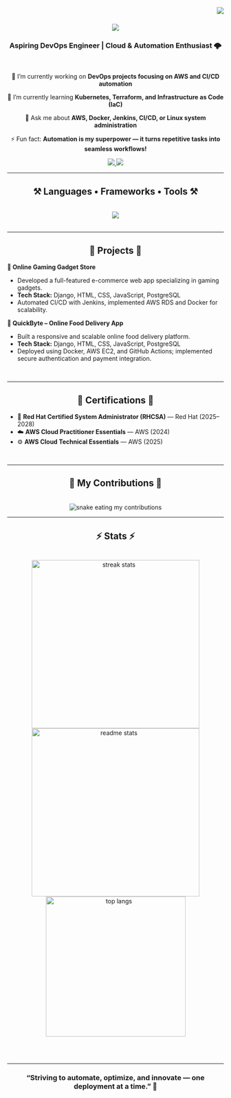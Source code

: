 <img align="right" src="https://visitor-badge.laobi.icu/badge?page_id=nibinjohn29.nibinjohn29" />

<h1 align="center">
    <img src="https://readme-typing-svg.herokuapp.com/?font=Righteous&size=35&center=true&vCenter=true&width=600&height=70&duration=4000&lines=Hi+There!+👋;+I'm+Nibin+John!;" />
</h1>

<h3 align="center">Aspiring DevOps Engineer | Cloud & Automation Enthusiast 🌩️</h3>

<br/>

<div align="center">
 
 🔭 I’m currently working on **DevOps projects focusing on AWS and CI/CD automation**  
 
 🌱 I’m currently learning **Kubernetes, Terraform, and Infrastructure as Code (IaC)**  

 💬 Ask me about **AWS, Docker, Jenkins, CI/CD, or Linux system administration**  

 ⚡ Fun fact: **Automation is my superpower — it turns repetitive tasks into seamless workflows!**

</div>
 
<div align="center"> 
  <a href="https://www.linkedin.com/in/nibin-john29/" target="_blank">
    <img src="https://img.shields.io/badge/LinkedIn-0077B5?style=for-the-badge&logo=linkedin&logoColor=white" />
  </a>
  <a href="https://github.com/nibinjohn29" target="_blank">
     <img src="https://img.shields.io/badge/GitHub-171515?style=for-the-badge&logo=github&logoColor=white" />
  </a>
</div>

<hr/>

<h2 align="center">⚒️ Languages • Frameworks • Tools ⚒️</h2>
<br/>
<div align="center">
    <img src="https://skillicons.dev/icons?i=python,bash,linux,aws,azure,django,docker,ansible,jenkins,postgresql,mysql,git,github,html,css,js,react,vscode,nginx" />
</div>

<br/>
<hr/>

<h2 align="center">🚀 Projects 🚀</h2>

**🛒 Online Gaming Gadget Store**  
- Developed a full-featured e-commerce web app specializing in gaming gadgets.  
- **Tech Stack:** Django, HTML, CSS, JavaScript, PostgreSQL  
- Automated CI/CD with Jenkins, implemented AWS RDS and Docker for scalability.

**🍔 QuickByte – Online Food Delivery App**  
- Built a responsive and scalable online food delivery platform.  
- **Tech Stack:** Django, HTML, CSS, JavaScript, PostgreSQL  
- Deployed using Docker, AWS EC2, and GitHub Actions; implemented secure authentication and payment integration.

<br/>
<hr/>

<h2 align="center">📜 Certifications 📜</h2>

- 🧠 **Red Hat Certified System Administrator (RHCSA)** — Red Hat (2025–2028)  
- ☁️ **AWS Cloud Practitioner Essentials** — AWS (2024)  
- ⚙️ **AWS Cloud Technical Essentials** — AWS (2025)  

<br/>
<hr/>

<h2 align="center">🐍 My Contributions 🐍</h2>
<br>
<div align="center">
  <img alt="snake eating my contributions" src="https://raw.githubusercontent.com/nibinjohn29/nibinjohn29/output/github-contribution-grid-snake.svg" />
</div>

<hr/>

<h2 align="center">⚡ Stats ⚡</h2>
<br>
<div align="center">
  <img width=390 src="https://github-readme-streak-stats-salesp07.vercel.app/?user=nibinjohn29&count_private=true&theme=react&border_radius=10" alt="streak stats"/>
  <img width=390 src="https://github-readme-stats-salesp07.vercel.app/api?username=nibinjohn29&count_private=true&show_icons=true&theme=react&rank_icon=github&border_radius=10" alt="readme stats" />
  <br/>
  <img width=325 align="center" src="https://github-readme-stats-salesp07.vercel.app/api/top-langs/?username=nibinjohn29&hide=HTML&langs_count=8&layout=compact&theme=react&border_radius=10&size_weight=0.5&count_weight=0.5" alt="top langs" />
</div>

<br/><br/>

<hr/>

<h3 align="center">“Striving to automate, optimize, and innovate — one deployment at a time.” 🚀</h3>
